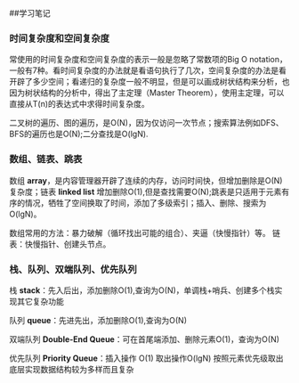 ##学习笔记

### 时间复杂度和空间复杂度
常使用的时间复杂度和空间复杂度的表示一般是忽略了常数项的Big O notation，一般有7种。看时间复杂度的办法就是看语句执行了几次，空间复杂度的办法是看开辟了多少空间；看递归的复杂度一般不明显，但是可以画成树状结构来分析，也因为树状结构的分析中，得出了主定理（Master Theorem），使用主定理，可以直接从T(n)的表达式中求得时间复杂度。

二叉树的遍历、图的遍历，是O(N)，因为仅访问一次节点；搜索算法例如DFS、BFS的遍历也是O(N);二分查找是O(lgN).



### 数组、链表、跳表
数组 **array**，是内容管理器开辟了连续的内存，访问时间快，但增加删除是O(N)复杂度；链表 **linked list** 增加删除O(1),但是查找需要O(N);跳表是只适用于元素有序的情况，牺牲了空间换取了时间，添加了多级索引；插入、删除、搜索为O(lgN)。

数组常用的方法：暴力破解（循环找出可能的组合）、夹逼（快慢指针）等。
链表：快慢指针、创建头节点。


### 栈、队列、双端队列、优先队列
栈 **stack**：先入后出，添加删除O(1),查询为O(N)，单调栈+哨兵、创建多个栈实现其它复杂功能

队列 **queue**：先进先出，添加删除O(1),查询为O(N)

双端队列 **Double-End Queue**：可在首尾端添加、删除元素O(1)，查询为O(N)

优先队列 **Priority Queue**：插入操作 O(1)  取出操作O(lgN)  按照元素优先级取出  底层实现数据结构较为多样而且复杂

